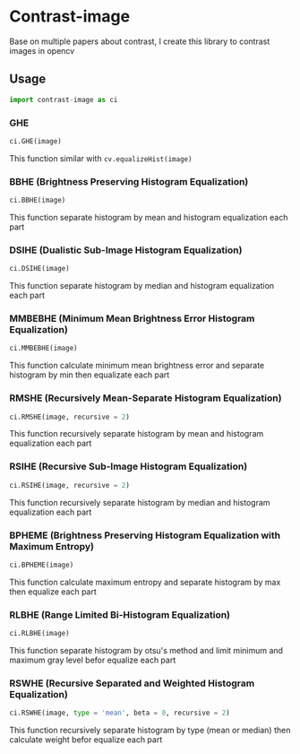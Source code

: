 # Contrast-image

Base on multiple papers about contrast, I create this library to contrast images in opencv

## Usage

```python
import contrast-image as ci
```

### GHE

```python
ci.GHE(image)
```

This function similar with ```cv.equalizeHist(image)```

### BBHE (Brightness Preserving Histogram Equalization)

```python
ci.BBHE(image)
```

This function separate histogram by mean and histogram equalization each part

### DSIHE (Dualistic Sub-Image Histogram Equalization)

```python
ci.DSIHE(image)
```

This function separate histogram by median and histogram equalization each part

### MMBEBHE (Minimum Mean Brightness Error Histogram Equalization)

```python
ci.MMBEBHE(image)
```

This function calculate minimum mean brightness error and separate histogram by min then equalizate each part

### RMSHE (Recursively Mean-Separate Histogram Equalization)

```python
ci.RMSHE(image, recursive = 2)
```

This function recursively separate histogram by mean and histogram equalization each part

### RSIHE (Recursive Sub-Image Histogram Equalization)

```python
ci.RSIHE(image, recursive = 2)
```

This function recursively separate histogram by median and histogram equalization each part

### BPHEME (Brightness Preserving Histogram Equalization with Maximum Entropy)

```python
ci.BPHEME(image)
```

This function calculate maximum entropy and separate histogram by max then equalize each part

### RLBHE (Range Limited Bi-Histogram Equalization)

```python
ci.RLBHE(image)
```

This function separate histogram by otsu's method and limit minimum and maximum gray level befor equalize each part

### RSWHE (Recursive Separated and Weighted Histogram Equalization)

```python
ci.RSWHE(image, type = 'mean', beta = 0, recursive = 2)
```

This function recursively separate histogram by type (mean or median) then calculate weight befor equalize each part
